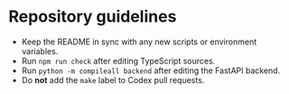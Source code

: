 # Repository guidelines

- Keep the README in sync with any new scripts or environment variables.
- Run `npm run check` after editing TypeScript sources.
- Run `python -m compileall backend` after editing the FastAPI backend.
- Do **not** add the `make` label to Codex pull requests.
